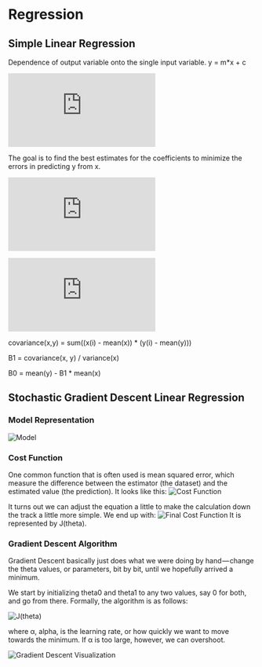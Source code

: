 # Regression ##

## Simple Linear Regression #
Dependence of output variable onto the single input variable.
y = m*x + c

![Simple Linear Regression](http://latex.codecogs.com/png.latex?Y%3DB_%7Bo%7D&plus;B_%7B1%7D%20x)

The goal is to find the best estimates for the coefficients to minimize the errors in predicting y from x.

![B1](http://latex.codecogs.com/png.latex?B_%7B1%7D%3D%5Csum%20%28x_%7Bi%7D-%5Coverline%7Bx%7D%29%28y_%7Bi%7D-%5Coverline%7By%7D%29/%5Csum%20%28x_%7Bi%7D-%5Coverline%7Bx%7D%29%5E%7B2%7D)

![B0](http://latex.codecogs.com/png.latex?B_%7Bo%7D%3D%5Coverline%7By%7D-B_%7B1%7D%20%5Coverline%7Bx%7D)



covariance(x,y) = sum((x(i) - mean(x)) * (y(i) - mean(y)))

B1 = covariance(x, y)  /  variance(x)

B0 = mean(y) - B1 * mean(x)

## Stochastic Gradient Descent Linear Regression

### Model Representation ##
![Model](https://cdn-images-1.medium.com/max/1600/1*XfDb8XhzTy1nVnwSy1mv6g.png)

### Cost Function ##

One common function that is often used is mean squared error, which measure the difference between the estimator (the dataset) and the estimated value (the prediction). It looks like this:
![Cost Function](https://cdn-images-1.medium.com/max/1600/1*20m_U-H6EIcxlN2k07Z7oQ.png)

It turns out we can adjust the equation a little to make the calculation down the track a little more simple. We end up with:
![Final Cost Function](https://cdn-images-1.medium.com/max/1600/1*VanG05Ab6yknqJ2bRGFzrQ.png)
It is represented by J(theta).


### Gradient Descent Algorithm ###

Gradient Descent basically just does what we were doing by hand — change the theta values, or parameters, bit by bit, until we hopefully arrived a minimum.

We start by initializing theta0 and theta1 to any two values, say 0 for both, and go from there. Formally, the algorithm is as follows:

![J(theta)](https://cdn-images-1.medium.com/max/1600/1*QKHtyn4Rr-0R-s0an1eSsA.png)

where α, alpha, is the learning rate, or how quickly we want to move towards the minimum. If α is too large, however, we can overshoot.

![Gradient Descent Visualization](https://cdn-images-1.medium.com/max/1600/1*WGHn1L4NveQ85nn3o7Dd2g.png)


